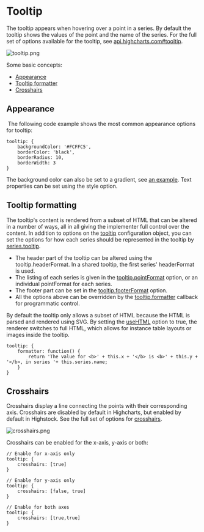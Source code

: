 Tooltip
=======

The tooltip appears when hovering over a point in a series. By default the tooltip shows the values of the point and the name of the series. For the full set of options available for the tooltip, see [api.highcharts.com#tooltip](https://api.highcharts.com/highcharts/tooltip).

![tooltip.png](tooltip.png)

Some basic concepts:

*   [Appearance](#app)
*   [Tooltip formatter](#formatter)
*   [Crosshairs](#cross)

Appearance
----------

 The following code example shows the most common appearance options for tooltip:

    
    tooltip: {
        backgroundColor: '#FCFFC5',
        borderColor: 'black',
        borderRadius: 10,
        borderWidth: 3
    }
    

The background color can also be set to a gradient, see [an example](https://jsfiddle.net/gh/get/jquery/1.7.1/highslide-software/highcharts.com/tree/master/samples/highcharts/tooltip/backgroundcolor-gradient/). Text properties can be set using the style option.

Tooltip formatting
------------------

The tooltip's content is rendered from a subset of HTML that can be altered in a number of ways, all in all giving the implementer full control over the content. In addition to options on the [tooltip](https://api.highcharts.com/highcharts/tooltip) configuration object, you can set the options for how each series should be represented in the tooltip by [series.tooltip](https://api.highcharts.com/highcharts/plotOptions.series.tooltip). 

*   The header part of the tooltip can be altered using the tooltip.headerFormat. In a shared tooltip, the first series' headerFormat is used.
*   The listing of each series is given in the [tooltip.pointFormat](https://api.highcharts.com/highcharts/tooltip.pointFormat) option, or an individual pointFormat for each series. 
*   The footer part can be set in the [tooltip.footerFormat](https://api.highcharts.com/highcharts/tooltip.footerFormat) option.
*   All the options above can be overridden by the [tooltip.formatter](https://api.highcharts.com/highcharts/tooltip.formatter) callback for programmatic control.

By default the tooltip only allows a subset of HTML because the HTML is parsed and rendered using SVG. By setting the [useHTML](https://api.highcharts.com/highcharts/tooltip.useHTML) option to true, the renderer switches to full HTML, which allows for instance table layouts or images inside the tooltip.

    
    tooltip: {
        formatter: function() {
            return 'The value for <b>' + this.x + '</b> is <b>' + this.y + '</b>, in series '+ this.series.name;
        }
    }

Crosshairs
----------

Crosshairs display a line connecting the points with their corresponding axis. Crosshairs are disabled by default in Highcharts, but enabled by default in Highstock. See the full set of options for [crosshairs](https://api.highcharts.com/highcharts/tooltip.crosshairs).

![crosshairs.png](crosshairs.png)

Crosshairs can be enabled for the x-axis, y-axis or both:

    
    // Enable for x-axis only
    tooltip: {
        crosshairs: [true]
    }
    
    // Enable for y-axis only
    tooltip: {
        crosshairs: [false, true]
    }
    
    // Enable for both axes
    tooltip: {
        crosshairs: [true,true]
    }
